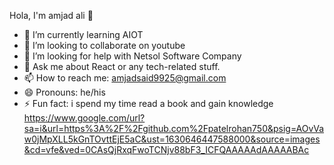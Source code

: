 Hola, I'm amjad ali 👋
- 🌱 I’m currently learning AIOT
- 👯 I’m looking to collaborate on youtube
- 🤔 I’m looking for help with Netsol Software Company
- 💬 Ask me about React or any tech-related stuff.
- 📫 How to reach me: amjadsaid9925@gmail.com 
- 😄 Pronouns: he/his
- ⚡ Fun fact: i spend my time read a book and gain knowledge 
https://www.google.com/url?sa=i&url=https%3A%2F%2Fgithub.com%2Fpatelrohan750&psig=AOvVaw0jMpXLL5kGnTOvttEjE5aC&ust=1630646447588000&source=images&cd=vfe&ved=0CAsQjRxqFwoTCNjv88bF3_ICFQAAAAAdAAAAABAc
